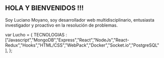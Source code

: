 ## HOLA Y BIENVENIDOS !!! 

Soy Luciano Moyano, soy desarrollador web  multidisciplinario, entusiasta investigador y proactivo en
la resolución de problemas.



var Lucho = {
TECNOLOGIAS : ["Javascript","MongoDB","Express","React","NodeJs","React-Redux","Hooks","HTML/CSS","WebPack","Docker","Socket.io","PostgreSQL"],
};


